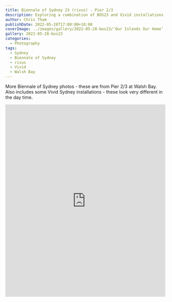 ```yaml
---
title: Biennale of Sydney 23 (rivus) - Pier 2/3
description: Exploring a combination of BOS23 and Vivid installations
author: Chris Tham
publishDate: 2022-05-28T17:00:00+10:00
coverImage: ../images/gallery/2022-05-28-bos23/‘Our Islands Our Home’ (Torres Strait 8).jpeg
gallery: 2022-05-28-bos23
categories:
  - Photography
tags:
  - Sydney
  - Biennale of Sydney
  - rivus
  - Vivid
  - Walsh Bay
---
```


More Biennale of Sydney photos - these are from Pier 2/3 at Walsh Bay. Also includes some Vivid Sydney installations - these look very different in the day time.

<iframe src="https://www.facebook.com/plugins/post.php?href=https%3A%2F%2Fwww.facebook.com%2Fchris1.tham%2Fposts%2Fpfbid02ycDbapXMA4Unj65rfJTMXdLwGmjvhv3R3c3u1iDsJmfMFw6rPF9a9DKrsiYdbUagl&show_text=true&width=500" width="500" height="601" style="border:none;overflow:hidden" scrolling="no" frameborder="0" allowfullscreen="true" allow="autoplay; clipboard-write; encrypted-media; picture-in-picture; web-share"></iframe>

